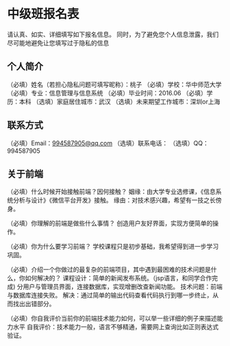 # 中级班报名表

请认真、如实、详细填写如下报名信息。
同时，为了避免您个人信息泄露，我们尽可能地避免让您填写过于隐私的信息

## 个人简介

（必填）姓名（若担心隐私问题可填写昵称）：桃子
（必填）学校：华中师范大学
（必填）专业：信息管理与信息系统 
（必填）毕业时间：2016.06
（必填）学历：本科
（选填）家庭居住城市：武汉
（选填）未来期望工作城市：深圳or上海

## 联系方式

（必填）Email：994587905@qq.com
（选填）联系电话：
（选填）QQ：994587905

## 关于前端

（必填）什么时候开始接触前端？因何接触？
姻缘：由大学专业选修课，《信息系统分析与设计》《微信平台开发》接触。
缘由：对技术感兴趣，希望有一技之长傍身。

（必填）你理解的前端是做些什么事情？
创造用户友好界面，实现方便简单的操作。

（必填）你为什么要学习前端？
学校课程只是初步基础，我希望得到进一步学习巩固。

（必填）介绍一个你做过的最复杂的前端项目，其中遇到最困难的技术问题是什么，你如何解决的？
课程设计：简单的新闻发布系统。（jsp语言，和同学合作完成)
          分用户与管理员界面，连接数据库，实现增删改查新闻功能。
技术问题：前端与数据库连接失败。
解决：通过简单的输出代码查看代码执行到哪一步终止，从而找出出错部分。

（必填）你自我评价当前你的前端技术能力如何，可以举一些详细的例子来描述能力水平
自我评价：技术能力一般，语言不够精通，需要网上查询比如正则表达式验证。
